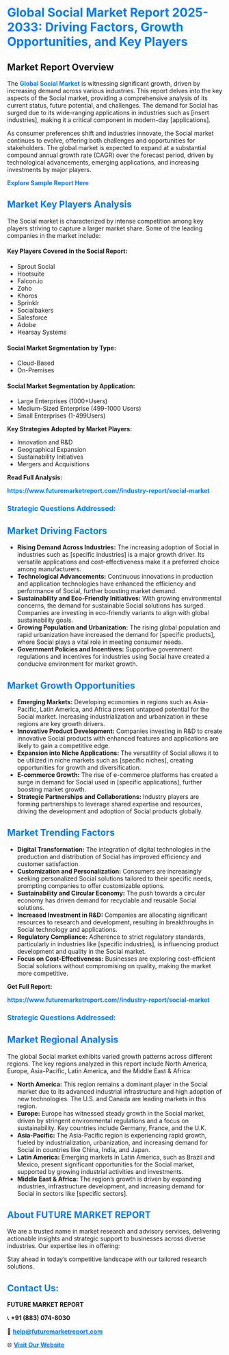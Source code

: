 <h1 style="color: #007BFF;">Global Social Market Report 2025-2033: Driving Factors, Growth Opportunities, and Key Players</h1>

<section id="overview">
<h2>Market Report Overview</h2>
<p>The <a href="https://www.futuremarketreport.com//industry-report/social-market" style="color: #007BFF; text-decoration: none;"><strong>Global Social Market</strong></a> is witnessing significant growth, driven by increasing demand across various industries. This report delves into the key aspects of the Social market, providing a comprehensive analysis of its current status, future potential, and challenges. The demand for Social has surged due to its wide-ranging applications in industries such as [insert industries], making it a critical component in modern-day [applications].</p>
<p>As consumer preferences shift and industries innovate, the Social market continues to evolve, offering both challenges and opportunities for stakeholders. The global market is expected to expand at a substantial compound annual growth rate (CAGR) over the forecast period, driven by technological advancements, emerging applications, and increasing investments by major players.</p>
</section>

<section id="overview">
<p><a href="https://www.futuremarketreport.com//request-sample/reportId=51911" style="color: #007BFF; text-decoration: none;"><strong>Explore Sample Report Here</strong></a></p>
</section>

<section id="key-players">
<h2 style="color: #007BFF;">Market Key Players Analysis</h2>
<p>The Social market is characterized by intense competition among key players striving to capture a larger market share. Some of the leading companies in the market include:</p>
<h4>Key Players Covered in the Social Report:</h4>
<ul><li>Sprout Social</li><li>Hootsuite</li><li>Falcon.io</li><li>Zoho</li><li>Khoros</li><li>Sprinklr</li><li>Socialbakers</li><li>Salesforce</li><li>Adobe</li><li>Hearsay Systems</li></ul>
<h4>Social Market Segmentation by Type:</h4>
<ul><li>Cloud-Based</li><li>On-Premises</li></ul>

<h4>Social Market Segmentation by Application:</h4>
<ul><li>Large Enterprises (1000+Users)</li><li>Medium-Sized Enterprise (499-1000 Users)</li><li>Small Enterprises (1-499Users)</li></ul>
<p><strong>Key Strategies Adopted by Market Players:</strong></p>
<ul>
<li>Innovation and R&D</li>
<li>Geographical Expansion</li>
<li>Sustainability Initiatives</li>
<li>Mergers and Acquisitions</li>
</ul>
</section>

<section>
<p><strong>Read Full Analysis: </strong></p><a href="https://www.futuremarketreport.com//industry-report/social-market" style="color: #007BFF; text-decoration: none;"><strong>https://www.futuremarketreport.com//industry-report/social-market</strong></a>
<h3 style="color: #007BFF;">Strategic Questions Addressed:</h3>
</section>

<section id="driving-factors">
<h2 style="color: #007BFF;">Market Driving Factors</h2>
<ul>
<li><strong>Rising Demand Across Industries:</strong> The increasing adoption of Social in industries such as [specific industries] is a major growth driver. Its versatile applications and cost-effectiveness make it a preferred choice among manufacturers.</li>
<li><strong>Technological Advancements:</strong> Continuous innovations in production and application technologies have enhanced the efficiency and performance of Social, further boosting market demand.</li>
<li><strong>Sustainability and Eco-Friendly Initiatives:</strong> With growing environmental concerns, the demand for sustainable Social solutions has surged. Companies are investing in eco-friendly variants to align with global sustainability goals.</li>
<li><strong>Growing Population and Urbanization:</strong> The rising global population and rapid urbanization have increased the demand for [specific products], where Social plays a vital role in meeting consumer needs.</li>
<li><strong>Government Policies and Incentives:</strong> Supportive government regulations and incentives for industries using Social have created a conducive environment for market growth.</li>
</ul>
</section>

<section id="growth-opportunities">
<h2 style="color: #007BFF;">Market Growth Opportunities</h2>
<ul>
<li><strong>Emerging Markets:</strong> Developing economies in regions such as Asia-Pacific, Latin America, and Africa present untapped potential for the Social market. Increasing industrialization and urbanization in these regions are key growth drivers.</li>
<li><strong>Innovative Product Development:</strong> Companies investing in R&D to create innovative Social products with enhanced features and applications are likely to gain a competitive edge.</li>
<li><strong>Expansion into Niche Applications:</strong> The versatility of Social allows it to be utilized in niche markets such as [specific niches], creating opportunities for growth and diversification.</li>
<li><strong>E-commerce Growth:</strong> The rise of e-commerce platforms has created a surge in demand for Social used in [specific applications], further boosting market growth.</li>
<li><strong>Strategic Partnerships and Collaborations:</strong> Industry players are forming partnerships to leverage shared expertise and resources, driving the development and adoption of Social products globally.</li>
</ul>
</section>

<section id="trending-factors">
<h2 style="color: #007BFF;">Market Trending Factors</h2>
<ul>
<li><strong>Digital Transformation:</strong> The integration of digital technologies in the production and distribution of Social has improved efficiency and customer satisfaction.</li>
<li><strong>Customization and Personalization:</strong> Consumers are increasingly seeking personalized Social solutions tailored to their specific needs, prompting companies to offer customizable options.</li>
<li><strong>Sustainability and Circular Economy:</strong> The push towards a circular economy has driven demand for recyclable and reusable Social solutions.</li>
<li><strong>Increased Investment in R&D:</strong> Companies are allocating significant resources to research and development, resulting in breakthroughs in Social technology and applications.</li>
<li><strong>Regulatory Compliance:</strong> Adherence to strict regulatory standards, particularly in industries like [specific industries], is influencing product development and quality in the Social market.</li>
<li><strong>Focus on Cost-Effectiveness:</strong> Businesses are exploring cost-efficient Social solutions without compromising on quality, making the market more competitive.</li>
</ul>
</section>

<section>
<p><strong>Get Full Report: </strong></p><a href="https://www.futuremarketreport.com//industry-report/social-market" style="color: #007BFF; text-decoration: none;"><strong>https://www.futuremarketreport.com//industry-report/social-market</strong></a>
<h3 style="color: #007BFF;">Strategic Questions Addressed:</h3>
</section>


<section id="regional-analysis">
<h2 style="color: #007BFF;">Market Regional Analysis</h2>
<p>The global Social market exhibits varied growth patterns across different regions. The key regions analyzed in this report include North America, Europe, Asia-Pacific, Latin America, and the Middle East & Africa:</p>
<ul>
<li><strong>North America:</strong> This region remains a dominant player in the Social market due to its advanced industrial infrastructure and high adoption of new technologies. The U.S. and Canada are leading markets in this region.</li>
<li><strong>Europe:</strong> Europe has witnessed steady growth in the Social market, driven by stringent environmental regulations and a focus on sustainability. Key countries include Germany, France, and the U.K.</li>
<li><strong>Asia-Pacific:</strong> The Asia-Pacific region is experiencing rapid growth, fueled by industrialization, urbanization, and increasing demand for Social in countries like China, India, and Japan.</li>
<li><strong>Latin America:</strong> Emerging markets in Latin America, such as Brazil and Mexico, present significant opportunities for the Social market, supported by growing industrial activities and investments.</li>
<li><strong>Middle East & Africa:</strong> The region’s growth is driven by expanding industries, infrastructure development, and increasing demand for Social in sectors like [specific sectors].</li>
</ul>
</section>

<footer>
<h2 style="color: #007BFF;">About FUTURE MARKET REPORT</h2>
<p>We are a trusted name in market research and advisory services, delivering actionable insights and strategic support to businesses across diverse industries. Our expertise lies in offering:</p>

<p>Stay ahead in today’s competitive landscape with our tailored research solutions.</p>

<h2 style="color: #007BFF;">Contact Us:</h2>
<p><strong>FUTURE MARKET REPORT</strong></p>
<p>📞 <strong>+91 (883) 074-8030</strong></p>
<p>📧 <strong><a href="mailto:help@futuremarketreport.com" style="color: #007BFF;">help@futuremarketreport.com</a></strong></p>
<p>🌐 <strong><a href="https://www.futuremarketreport.com/" style="color: #007BFF;">Visit Our Website</a></strong></p>
</footer>